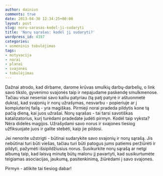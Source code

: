 ```yaml
---
author: dainius
comments: true
date: 2013-04-30 12:34:25+00:00
layout: post
slug: noru-sarasas-kodel-ji-sudaryti
title: 'Norų sąrašas: kodėl jį sudaryti?'
wordpress_id: 4197
categories:
- asmeninis tobulėjimas
tags:
- motyvacija
- norai
- planai
- svajonės
- tobulėjimas
---
```


Dažnai atrodo, kad dirbame, darome krūvas smulkių darbų-darbelių, o link savo tikslo, gyvenimo svajonės taip ir nepajudame paskendę smulkmenose. Tačiau visai neseniai savo kailiu patyriau (tą patį patyrė ir aštuonmetė dukra), kad svajonių ir norų užrašymas, nesvarbu - popieriuje ar į kompiuterinį failą - yra magiškas. Pirmieji norai pradeda pildytis kone tą pačią dieną, kai juos užrašai. Norų sąrašas - tai tarsi savotiškas katalizatorius, kurį turėdami pradedate judėti pirmyn. Kodėl taip vyksta? Nėra didelės magijos. Užrašydami savo norus ir svajones tiesiog užfiksuojate juos ir galite stebėti, kaip jie pildosi.

Jei nenorite užstrigti - būtinai sudarykite savo svajonių ir norų sąrašą. Jis nebūtinai turi būti viešas, tačiau turi būti patogus jums patiems peržiūrėti ir pildyti, pažymėti išsipildžiusius norus. Susikurkite norų sąrašą ar netgi albumą taip, kad laisvą minutę būtų malonu jį pavartyti, kad susikurtumėte teigiamas asociacijas, jaukumą, pasitenkinimą, žiūrėdami į savo svajones.

Pirmyn - atlikite tai tiesiog dabar!
